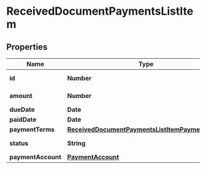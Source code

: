# ReceivedDocumentPaymentsListItem

## Properties

Name | Type | Description | Notes
------------ | ------------- | ------------- | -------------
**id** | **Number** | Unique identifier. | [optional] 
**amount** | **Number** | Amount of items. | [optional] 
**dueDate** | **Date** | Due date | [optional] 
**paidDate** | **Date** | Paid date | [optional] 
**paymentTerms** | [**ReceivedDocumentPaymentsListItemPaymentTerms**](ReceivedDocumentPaymentsListItemPaymentTerms.md) |  | [optional] 
**status** | **String** | Payment status. | [optional] 
**paymentAccount** | [**PaymentAccount**](PaymentAccount.md) |  | [optional] 


